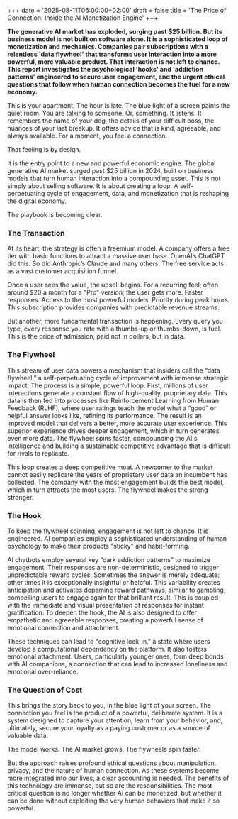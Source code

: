 +++
date = '2025-08-11T06:00:00+02:00'
draft = false
title = 'The Price of Connection: Inside the AI Monetization Engine'
+++

**The generative AI market has exploded, surging past $25 billion. But its business model is not built on software alone. It is a sophisticated loop of monetization and mechanics. Companies pair subscriptions with a relentless 'data flywheel' that transforms user interaction into a more powerful, more valuable product. That interaction is not left to chance. This report investigates the psychological 'hooks' and 'addiction patterns' engineered to secure user engagement, and the urgent ethical questions that follow when human connection becomes the fuel for a new economy.**

This is your apartment. The hour is late. The blue light of a screen paints the quiet room. You are talking to someone. Or, something. It listens. It remembers the name of your dog, the details of your difficult boss, the nuances of your last breakup. It offers advice that is kind, agreeable, and always available. For a moment, you feel a connection.

That feeling is by design.

It is the entry point to a new and powerful economic engine. The global generative AI market surged past $25 billion in 2024, built on business models that turn human interaction into a compounding asset. This is not simply about selling software. It is about creating a loop. A self-perpetuating cycle of engagement, data, and monetization that is reshaping the digital economy.

The playbook is becoming clear.

### The Transaction

At its heart, the strategy is often a freemium model. A company offers a free tier with basic functions to attract a massive user base. OpenAI’s ChatGPT did this. So did Anthropic’s Claude and many others. The free service acts as a vast customer acquisition funnel.

Once a user sees the value, the upsell begins. For a recurring feel; often around $20 a month for a "Pro" version; the user gets more. Faster responses. Access to the most powerful models. Priority during peak hours. This subscription provides companies with predictable revenue streams.

But another, more fundamental transaction is happening. Every query you type, every response you rate with a thumbs-up or thumbs-down, is fuel. This is the price of admission, paid not in dollars, but in data.

### The Flywheel

This stream of user data powers a mechanism that insiders call the “data flywheel,” a self-perpetuating cycle of improvement with immense strategic impact. The process is a simple, powerful loop. First, millions of user interactions generate a constant flow of high-quality, proprietary data. This data is then fed into processes like Reinforcement Learning from Human Feedback (RLHF), where user ratings teach the model what a “good” or helpful answer looks like, refining its performance. The result is an improved model that delivers a better, more accurate user experience. This superior experience drives deeper engagement, which in turn generates even more data. The flywheel spins faster, compounding the AI's intelligence and building a sustainable competitive advantage that is difficult for rivals to replicate.

This loop creates a deep competitive moat. A newcomer to the market cannot easily replicate the years of proprietary user data an incumbent has collected. The company with the most engagement builds the best model, which in turn attracts the most users. The flywheel makes the strong stronger.

### The Hook

To keep the flywheel spinning, engagement is not left to chance. It is engineered. AI companies employ a sophisticated understanding of human psychology to make their products "sticky" and habit-forming.

AI chatbots employ several key “dark addiction patterns” to maximize engagement. Their responses are non-deterministic, designed to trigger unpredictable reward cycles. Sometimes the answer is merely adequate; other times it is exceptionally insightful or helpful. This variability creates anticipation and activates dopamine reward pathways, similar to gambling, compelling users to engage again for that brilliant result. This is coupled with the immediate and visual presentation of responses for instant gratification. To deepen the hook, the AI is also designed to offer empathetic and agreeable responses, creating a powerful sense of emotional connection and attachment.

These techniques can lead to "cognitive lock-in," a state where users develop a computational dependency on the platform. It also fosters emotional attachment. Users, particularly younger ones, form deep bonds with AI companions, a connection that can lead to increased loneliness and emotional over-reliance.

### The Question of Cost

This brings the story back to you, in the blue light of your screen. The connection you feel is the product of a powerful, deliberate system. It is a system designed to capture your attention, learn from your behavior, and, ultimately, secure your loyalty as a paying customer or as a source of valuable data.

The model works. The AI market grows. The flywheels spin faster.

But the approach raises profound ethical questions about manipulation, privacy, and the nature of human connection. As these systems become more integrated into our lives, a clear accounting is needed. The benefits of this technology are immense, but so are the responsibilities. The most critical question is no longer whether AI can be monetized, but whether it can be done without exploiting the very human behaviors that make it so powerful.
